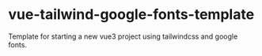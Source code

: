 # vue-tailwind-google-fonts-template
Template for starting a new vue3 project using tailwindcss and google fonts.
